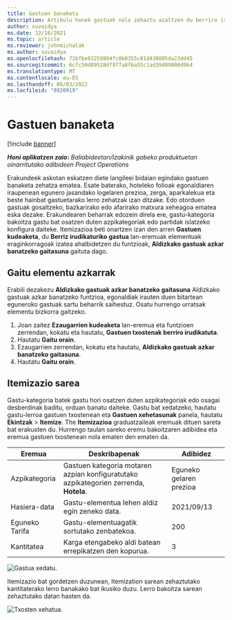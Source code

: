 ```yaml
---
title: Gastuen banaketa
description: Artikulu honek gastuak nola zehaztu azaltzen du berriro irudikatuta dagoen Gastuetako lan-eremua erabiliz.
author: suvaidya
ms.date: 12/16/2021
ms.topic: article
ms.reviewer: johnmichalak
ms.author: suvaidya
ms.openlocfilehash: 71bfbe83259804fc0b0355c81d430805da23dd45
ms.sourcegitcommit: 6cfc50d89528df977a8f6a55c1ad39d99800d9b4
ms.translationtype: MT
ms.contentlocale: eu-ES
ms.lasthandoff: 06/03/2022
ms.locfileid: "8920919"
---
```

# <a name="expense-itemization"></a>Gastuen banaketa

[!include [banner](../includes/banner.md)]

_**Honi aplikatzen zaio:** Baliabideetan/Izakinik gabeko produktuetan oinarritutako adibideen Project Operations_

Erakundeek askotan eskatzen diete langileei bidaian egindako gastuen banaketa zehatza ematea. Esate baterako, hoteleko folioak egonaldiaren iraupenean egunero jasandako logelaren prezioa, zerga, aparkalekua eta beste hainbat gastuetarako lerro zehatzak izan ditzake. Edo otorduen gastuak gosaltzeko, bazkarirako edo afarirako matxura xeheagoa ematea eska dezake. Erakundearen beharrak edozein direla ere, gastu-kategoria bakoitza gastu bat osatzen duten azpikategoriak edo partidak islatzeko konfigura daiteke. Itemizazioa beti onartzen izan den arren **Gastuen kudeaketa**, du **Berriz irudikaturiko gastua** lan-eremuak elementuak eraginkorragoak izatea ahalbidetzen du funtzioak, **Aldizkako gastuak azkar banatzeko gaitasuna** gaituta dago.  

## <a name="enable-quick-itemization"></a>Gaitu elementu azkarrak 

Erabili dezakezu **Aldizkako gastuak azkar banatzeko gaitasuna** Aldizkako gastuak azkar banatzeko funtzioa, egonaldiak irauten duen bitartean eguneroko gastuak sartu beharrik saihestuz. Osatu hurrengo urratsak elementu bizkorra gaitzeko.

1. Joan zaitez **Ezaugarrien kudeaketa** lan-eremua eta funtzioen zerrendan, kokatu eta hautatu, **Gastuen txostenak berriro irudikatuta**. 
2. Hautatu **Gaitu orain**. 
3. Ezaugarrien zerrendan, kokatu eta hautatu, **Aldizkako gastuak azkar banatzeko gaitasuna**.
4. Hautatu **Gaitu orain**. 

## <a name="itemization-grid"></a>Itemizazio sarea 

Gastu-kategoria batek gastu hori osatzen duten azpikategoriak edo osagai desberdinak baditu, orduan banatu daiteke. Gastu bat xedatzeko, hautatu gastu-lerroa gastuen txostenean eta **Gastuen xehetasunak** panela, hautatu **Ekintzak** > **Itemize**. The **Itemizazioa** graduatzaileak eremuak dituen sareta bat erakusten du. Hurrengo taulan sareko eremu bakoitzaren adibidea eta eremua gastuen txostenean nola ematen den ematen da. 

|     Eremua          |     Deskribapenak                                                                                  |     Adibidez              |
|--------------------|--------------------------------------------------------------------------------------------------|--------------------------|
|     Azpikategoria    |     Gastuen kategoria motaren azpian konfiguratutako azpikategorien zerrenda, **Hotela**.             |     Eguneko gelaren prezioa      |
|     Hasiera-data     |     Gastu-elementua lehen aldiz egin zeneko data.                                           |     2021/09/13           |
|     Eguneko Tarifa     |     Gastu-elementuagatik sortutako zenbatekoa.                                                    |     200                  |
|     Kantitatea       |     Karga etengabeko aldi batean errepikatzen den kopurua.                       |     3                    |

![Gastua xedatu.](media/Itemization%20screen%201.png)

Itemizazio bat gordetzen duzunean, Itemization sarean zehaztutako kantitaterako lerro banakako bat ikusiko duzu. Lerro bakoitza sarean zehaztutako datan hasten da.

![Txosten xehatua.](media/Itemization%20screen%202.png)

